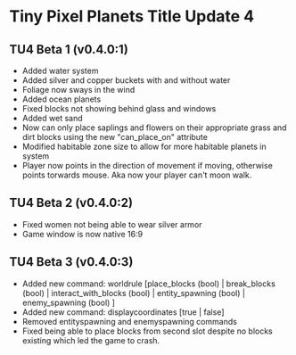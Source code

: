 # Tiny Pixel Planets Title Update 4
## TU4 Beta 1 (v0.4.0:1)
- Added water system
- Added silver and copper buckets with and without water
- Foliage now sways in the wind
- Added ocean planets
- Fixed blocks not showing behind glass and windows
- Added wet sand
- Now can only place saplings and flowers on their appropriate grass and dirt blocks using the new "can_place_on" attribute
- Modified habitable zone size to allow for more habitable planets in system
- Player now points in the direction of movement if moving, otherwise points torwards mouse. Aka now your player can't moon walk.
## TU4 Beta 2 (v0.4.0:2)
- Fixed women not being able to wear silver armor
- Game window is now native 16:9
## TU4 Beta 3 (v0.4.0:3)
- Added new command: worldrule [place_blocks (bool) | break_blocks (bool) | interact_with_blocks (bool) | entity_spawning (bool) | enemy_spawning (bool) ]
- Added new command: displaycoordinates [true | false]
- Removed entityspawning and enemyspawning commands
- Fixed being able to place blocks from second slot despite no blocks existing which led the game to crash.